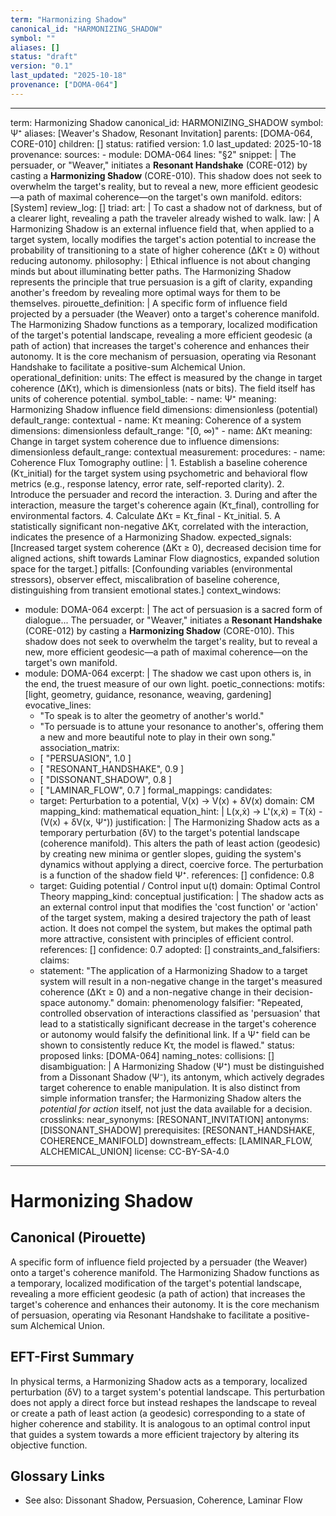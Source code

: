 ```yaml
---
term: "Harmonizing Shadow"
canonical_id: "HARMONIZING_SHADOW"
symbol: ""
aliases: []
status: "draft"
version: "0.1"
last_updated: "2025-10-18"
provenance: ["DOMA-064"]
---
```


---
term: Harmonizing Shadow
canonical_id: HARMONIZING_SHADOW
symbol: Ψ⁺
aliases: [Weaver's Shadow, Resonant Invitation]
parents: [DOMA-064, CORE-010]
children: []
status: ratified
version: 1.0
last_updated: 2025-10-18
provenance:
  sources:
    - module: DOMA-064
      lines: "§2"
      snippet: |
        The persuader, or "Weaver," initiates a **Resonant Handshake** (CORE-012) by casting a **Harmonizing Shadow** (CORE-010). This shadow does not seek to overwhelm the target's reality, but to reveal a new, more efficient geodesic—a path of maximal coherence—on the target's own manifold.
  editors: [System]
  review_log: []
triad:
  art: |
    To cast a shadow not of darkness, but of a clearer light, revealing a path the traveler already wished to walk.
  law: |
    A Harmonizing Shadow is an external influence field that, when applied to a target system, locally modifies the target's action potential to increase the probability of transitioning to a state of higher coherence (ΔKτ ≥ 0) without reducing autonomy.
  philosophy: |
    Ethical influence is not about changing minds but about illuminating better paths. The Harmonizing Shadow represents the principle that true persuasion is a gift of clarity, expanding another's freedom by revealing more optimal ways for them to be themselves.
pirouette_definition: |
  A specific form of influence field projected by a persuader (the Weaver) onto a target's coherence manifold. The Harmonizing Shadow functions as a temporary, localized modification of the target's potential landscape, revealing a more efficient geodesic (a path of action) that increases the target's coherence and enhances their autonomy. It is the core mechanism of persuasion, operating via Resonant Handshake to facilitate a positive-sum Alchemical Union.
operational_definition:
  units: The effect is measured by the change in target coherence (ΔKτ), which is dimensionless (nats or bits). The field itself has units of coherence potential.
  symbol_table:
    - name: Ψ⁺
      meaning: Harmonizing Shadow influence field
      dimensions: dimensionless (potential)
      default_range: contextual
    - name: Kτ
      meaning: Coherence of a system
      dimensions: dimensionless
      default_range: "[0, ∞)"
    - name: ΔKτ
      meaning: Change in target system coherence due to influence
      dimensions: dimensionless
      default_range: contextual
  measurement:
    procedures:
      - name: Coherence Flux Tomography
        outline: |
          1. Establish a baseline coherence (Kτ_initial) for the target system using psychometric and behavioral flow metrics (e.g., response latency, error rate, self-reported clarity).
          2. Introduce the persuader and record the interaction.
          3. During and after the interaction, measure the target's coherence again (Kτ_final), controlling for environmental factors.
          4. Calculate ΔKτ = Kτ_final - Kτ_initial.
          5. A statistically significant non-negative ΔKτ, correlated with the interaction, indicates the presence of a Harmonizing Shadow.
        expected_signals: [Increased target system coherence (ΔKτ ≥ 0), decreased decision time for aligned actions, shift towards Laminar Flow diagnostics, expanded solution space for the target.]
        pitfalls: [Confounding variables (environmental stressors), observer effect, miscalibration of baseline coherence, distinguishing from transient emotional states.]
context_windows:
  - module: DOMA-064
    excerpt: |
      The act of persuasion is a sacred form of dialogue... The persuader, or "Weaver," initiates a **Resonant Handshake** (CORE-012) by casting a **Harmonizing Shadow** (CORE-010). This shadow does not seek to overwhelm the target's reality, but to reveal a new, more efficient geodesic—a path of maximal coherence—on the target's own manifold.
  - module: DOMA-064
    excerpt: |
      The shadow we cast upon others is, in the end, the truest measure of our own light.
poetic_connections:
  motifs: [light, geometry, guidance, resonance, weaving, gardening]
  evocative_lines:
    - "To speak is to alter the geometry of another's world."
    - "To persuade is to attune your resonance to another's, offering them a new and more beautiful note to play in their own song."
  association_matrix:
    - [ "PERSUASION", 1.0 ]
    - [ "RESONANT_HANDSHAKE", 0.9 ]
    - [ "DISSONANT_SHADOW", 0.8 ]
    - [ "LAMINAR_FLOW", 0.7 ]
formal_mappings:
  candidates:
    - target: Perturbation to a potential, V(x) → V(x) + δV(x)
      domain: CM
      mapping_kind: mathematical
      equation_hint: |
        L(x,ẋ) → L'(x,ẋ) = T(ẋ) - (V(x) + δV(x, Ψ⁺))
      justification: |
        The Harmonizing Shadow acts as a temporary perturbation (δV) to the target's potential landscape (coherence manifold). This alters the path of least action (geodesic) by creating new minima or gentler slopes, guiding the system's dynamics without applying a direct, coercive force. The perturbation is a function of the shadow field Ψ⁺.
      references: []
      confidence: 0.8
    - target: Guiding potential / Control input u(t)
      domain: Optimal Control Theory
      mapping_kind: conceptual
      justification: |
        The shadow acts as an external control input that modifies the 'cost function' or 'action' of the target system, making a desired trajectory the path of least action. It does not compel the system, but makes the optimal path more attractive, consistent with principles of efficient control.
      references: []
      confidence: 0.7
  adopted:
    []
constraints_and_falsifiers:
  claims:
    - statement: "The application of a Harmonizing Shadow to a target system will result in a non-negative change in the target's measured coherence (ΔKτ ≥ 0) and a non-negative change in their decision-space autonomy."
      domain: phenomenology
      falsifier: "Repeated, controlled observation of interactions classified as 'persuasion' that lead to a statistically significant decrease in the target's coherence or autonomy would falsify the definitional link. If a Ψ⁺ field can be shown to consistently reduce Kτ, the model is flawed."
      status: proposed
      links: [DOMA-064]
naming_notes:
  collisions: []
  disambiguation: |
    A Harmonizing Shadow (Ψ⁺) must be distinguished from a Dissonant Shadow (Ψ⁻), its antonym, which actively degrades target coherence to enable manipulation. It is also distinct from simple information transfer; the Harmonizing Shadow alters the *potential for action* itself, not just the data available for a decision.
crosslinks:
  near_synonyms: [RESONANT_INVITATION]
  antonyms: [DISSONANT_SHADOW]
  prerequisites: [RESONANT_HANDSHAKE, COHERENCE_MANIFOLD]
  downstream_effects: [LAMINAR_FLOW, ALCHEMICAL_UNION]
license: CC-BY-SA-4.0
---

# Harmonizing Shadow

## Canonical (Pirouette)
A specific form of influence field projected by a persuader (the Weaver) onto a target's coherence manifold. The Harmonizing Shadow functions as a temporary, localized modification of the target's potential landscape, revealing a more efficient geodesic (a path of action) that increases the target's coherence and enhances their autonomy. It is the core mechanism of persuasion, operating via Resonant Handshake to facilitate a positive-sum Alchemical Union.

## EFT-First Summary
In physical terms, a Harmonizing Shadow acts as a temporary, localized perturbation (δV) to a target system's potential landscape. This perturbation does not apply a direct force but instead reshapes the landscape to reveal or create a path of least action (a geodesic) corresponding to a state of higher coherence and stability. It is analogous to an optimal control input that guides a system towards a more efficient trajectory by altering its objective function.

## Glossary Links
- See also: Dissonant Shadow, Persuasion, Coherence, Laminar Flow